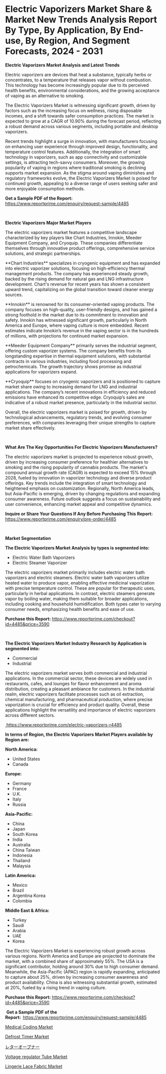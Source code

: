 <p><h1>Electric Vaporizers Market Share & Market New Trends Analysis Report By Type, By Application, By End-use, By Region, And Segment Forecasts, 2024 - 2031</h1></p><p><strong>Electric Vaporizers Market Analysis and Latest Trends</strong></p>
<p><p>Electric vaporizers are devices that heat a substance, typically herbs or concentrates, to a temperature that releases vapor without combustion. This technology has become increasingly popular due to its perceived health benefits, environmental considerations, and the growing acceptance of vaping as an alternative to smoking.</p><p>The Electric Vaporizers Market is witnessing significant growth, driven by factors such as the increasing focus on wellness, rising disposable incomes, and a shift towards safer consumption practices. The market is expected to grow at a CAGR of 10.90% during the forecast period, reflecting a robust demand across various segments, including portable and desktop vaporizers.</p><p>Recent trends highlight a surge in innovation, with manufacturers focusing on enhancing user experience through improved design, functionality, and temperature control features. Additionally, the integration of smart technology in vaporizers, such as app connectivity and customizable settings, is attracting tech-savvy consumers. Moreover, the growing popularity of vaping in regions where traditional smoking is declining supports market expansion. As the stigma around vaping diminishes and regulatory frameworks evolve, the Electric Vaporizers Market is poised for continued growth, appealing to a diverse range of users seeking safer and more enjoyable consumption methods.</p></p>
<p><strong>Get a Sample PDF of the Report:&nbsp;</strong> <a href="https://www.reportprime.com/enquiry/request-sample/4485">https://www.reportprime.com/enquiry/request-sample/4485</a></p>
<p>&nbsp;</p>
<p><strong>Electric Vaporizers Major Market Players</strong></p>
<p><p>The electric vaporizers market features a competitive landscape characterized by key players like Chart Industries, Innokin, Meeder Equipment Company, and Cryoquip. These companies differentiate themselves through innovative product offerings, comprehensive service solutions, and strategic partnerships.</p><p>**Chart Industries** specializes in cryogenic equipment and has expanded into electric vaporizer solutions, focusing on high-efficiency thermal management products. The company has experienced steady growth, backed by the rising demand for natural gas and LNG infrastructure development. Chart's revenue for recent years has shown a consistent upward trend, capitalizing on the global transition toward cleaner energy sources.</p><p>**Innokin** is renowned for its consumer-oriented vaping products. The company focuses on high-quality, user-friendly designs, and has gained a strong foothold in the market due to its commitment to innovation and safety. Innokin has witnessed significant growth, particularly in North America and Europe, where vaping culture is more embedded. Recent estimates indicate Innokin’s revenue in the vaping sector is in the hundreds of millions, with projections for continued market expansion.</p><p>**Meeder Equipment Company** primarily serves the industrial segment, offering custom vaporizer systems. The company benefits from its longstanding expertise in thermal equipment solutions, with substantial contracts in various industries, including food processing and petrochemicals. The growth trajectory shows promise as industrial applications for vaporizers expand.</p><p>**Cryoquip** focuses on cryogenic vaporizers and is positioned to capture market share owing to increasing demand for LNG and industrial applications. The company’s recent innovations in efficiency and reduced emissions have enhanced its competitive edge. Cryoquip’s sales are indicative of a robust market presence, particularly in the industrial sector.</p><p>Overall, the electric vaporizers market is poised for growth, driven by technological advancements, regulatory trends, and evolving consumer preferences, with companies leveraging their unique strengths to capture market share effectively.</p></p>
<p>&nbsp;</p>
<p><strong>What Are The Key Opportunities For Electric Vaporizers Manufacturers?</strong></p>
<p><p>The electric vaporizers market is projected to experience robust growth, driven by increasing consumer preference for healthier alternatives to smoking and the rising popularity of cannabis products. The market's compound annual growth rate (CAGR) is expected to exceed 15% through 2028, fueled by innovation in vaporizer technology and diverse product offerings. Key trends include the integration of smart technology and heightened emphasis on customization. Regionally, North America leads, but Asia-Pacific is emerging, driven by changing regulations and expanding consumer awareness. Future outlook suggests a focus on sustainability and user convenience, enhancing market appeal and competitive dynamics.</p></p>
<p><strong>Inquire or Share Your Questions If Any Before Purchasing This Report:</strong> <a href="https://www.reportprime.com/enquiry/pre-order/4485">https://www.reportprime.com/enquiry/pre-order/4485</a></p>
<p>&nbsp;</p>
<p><strong>Market Segmentation</strong></p>
<p><strong>The Electric Vaporizers Market Analysis by types is segmented into:</strong></p>
<p><ul><li>Electric Water Bath Vaporizers</li><li>Electric Steamer Vaporizer</li></ul></p>
<p><p>The electric vaporizers market primarily includes electric water bath vaporizers and electric steamers. Electric water bath vaporizers utilize heated water to produce vapor, enabling effective medicinal vaporization with precise temperature control. These are popular for therapeutic uses, particularly in herbal applications. In contrast, electric steamers generate vapor by boiling water, making them suitable for broader applications, including cooking and household humidification. Both types cater to varying consumer needs, emphasizing health benefits and ease of use.</p></p>
<p><strong>Purchase this Report:&nbsp;</strong><a href="https://www.reportprime.com/checkout?id=4485&price=3590">https://www.reportprime.com/checkout?id=4485&price=3590</a></p>
<p>&nbsp;</p>
<p><strong>The Electric Vaporizers Market Industry Research by Application is segmented into:</strong></p>
<p><ul><li>Commercial</li><li>Industrial</li></ul></p>
<p><p>The electric vaporizers market serves both commercial and industrial applications. In the commercial sector, these devices are widely used in restaurants, cafes, and lounges for flavor enhancement and aroma distribution, creating a pleasant ambiance for customers. In the industrial realm, electric vaporizers facilitate processes such as oil extraction, chemical manufacturing, and pharmaceutical production, where precise vaporization is crucial for efficiency and product quality. Overall, these applications highlight the versatility and importance of electric vaporizers across different sectors.</p></p>
<p><a href="https://www.reportprime.com/electric-vaporizers-r4485">&nbsp;https://www.reportprime.com/electric-vaporizers-r4485</a></p>
<p><strong>In terms of Region, the Electric Vaporizers Market Players available by Region are:</strong></p>
<p>
    <p> <strong> North America: </strong>
        <ul>
            <li>United States</li>
            <li>Canada</li>
        </ul>
        </p> 
    <p> <strong> Europe: </strong>
        <ul>
            <li>Germany</li>
            <li>France</li>
            <li>U.K.</li>
            <li>Italy</li>
            <li>Russia</li>
        </ul>
        </p> 
    <p> <strong> Asia-Pacific: </strong>
        <ul>
            <li>China</li>
            <li>Japan</li>
            <li>South Korea</li>
            <li>India</li>
            <li>Australia</li>
            <li>China Taiwan</li>
            <li>Indonesia</li>
            <li>Thailand</li>
            <li>Malaysia</li>
        </ul>
        </p> 
    <p> <strong> Latin America: </strong>
        <ul>
            <li>Mexico</li>
            <li>Brazil</li>
            <li>Argentina Korea</li>
            <li>Colombia</li>
        </ul>
        </p> 
    <p> <strong> Middle East & Africa: </strong>
        <ul>
            <li>Turkey</li>
            <li>Saudi</li>
            <li>Arabia</li>
            <li>UAE</li>
            <li>Korea</li>
        </ul>
    </p>
    </p>
<p><p>The Electric Vaporizers Market is experiencing robust growth across various regions. North America and Europe are projected to dominate the market, with a combined share of approximately 55%. The USA is a significant contributor, holding around 30% due to high consumer demand. Meanwhile, the Asia-Pacific (APAC) region is rapidly expanding, anticipated to capture about 25%, driven by increasing consumer awareness and product availability. China is also witnessing substantial growth, estimated at 20%, fueled by a rising trend in vaping culture.</p></p>
<p><strong>Purchase this Report: </strong><a href="https://www.reportprime.com/checkout?id=4485&price=3590">https://www.reportprime.com/checkout?id=4485&price=3590</a></p>
<p>&nbsp;<strong>Get a Sample PDF of the Report:&nbsp;&nbsp;</strong><a href="https://www.reportprime.com/enquiry/request-sample/4485">https://www.reportprime.com/enquiry/request-sample/4485</a></p>
<p><strong></strong></p>
<p><p><a href="https://www.linkedin.com/pulse/navigating-medical-coding-market-expert-analysis-forecast-qcume?trackingId=27bi1K8EQziWZ4fy90ODNA%3D%3D">Medical Coding Market</a></p><p><a href="https://github.com/MegiBogdani1953/Market-Research-Report-List-1/blob/main/defrost-timer-market.md">Defrost Timer Market</a></p><p><a href="https://medium.com/@dannyharber2023/letter-opener-market-%E3%81%AE%E3%82%B0%E3%83%AD%E3%83%BC%E3%83%90%E3%83%AB%E5%B8%82%E5%A0%B4%E6%A6%82%E8%A6%81%E3%81%AF-%E4%B8%96%E7%95%8C%E3%81%8A%E3%82%88%E3%81%B3%E4%B8%BB%E8%A6%81%E5%B8%82%E5%A0%B4%E3%81%AB%E3%81%8A%E3%81%91%E3%82%8B%E6%A5%AD%E7%95%8C%E3%81%AB%E5%BD%B1%E9%9F%BF%E3%82%92%E4%B8%8E%E3%81%88%E3%82%8B%E4%B8%BB%E8%A6%81%E3%81%AA%E3%83%88%E3%83%AC%E3%83%B3%E3%83%89%E3%81%AB%E3%81%A4%E3%81%84%E3%81%A6-%E7%8B%AC%E8%87%AA%E3%81%AE%E8%A6%96%E7%82%B9%E3%82%92%E6%8F%90%E4%BE%9B%E3%81%97%E3%81%BE%E3%81%99-82d9f8c34e0b">レターオープナー</a></p><p><a href="https://github.com/MonroeBullock54/Market-Research-Report-List-1/blob/main/voltage-regulator-tube-market.md">Voltage regulator Tube Market</a></p><p><a href="https://issuu.com/reportprime-2/docs/lingerie-lace-fabric-market-size-20_17697a1b1d9924">Lingerie Lace Fabric Market</a></p></p>